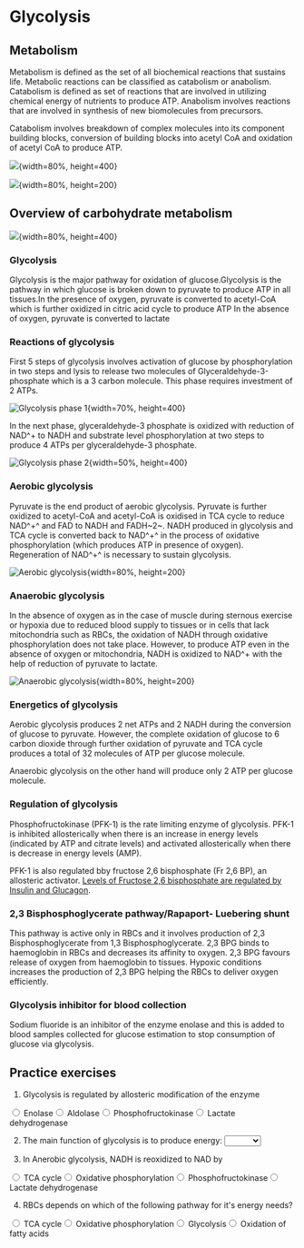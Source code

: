 # Glycolysis

## Metabolism

Metabolism is defined as the set of all biochemical reactions that sustains life. Metabolic reactions can be classified as catabolism or anabolism. Catabolism is defined as set of reactions that are involved in utilizing chemical energy of nutrients to produce ATP. Anabolism involves reactions that are involved in synthesis of new biomolecules from precursors. 

Catabolism involves breakdown of complex molecules into its component building blocks, conversion of building blocks into acetyl CoA and oxidation of acetyl CoA to produce ATP. 


![](Images/NADH.png){width=80%, height=400}




![](Images/ETC.png){width=80%, height=200}



## Overview of carbohydrate metabolism

![](Images/CarbMet.png){width=80%, height=400}

### Glycolysis

Glycolysis is the major pathway for oxidation of glucose.Glycolysis is the pathway in which glucose is broken down to pyruvate to produce ATP in all tissues.In the presence of oxygen, pyruvate is converted to acetyl-CoA which is further oxidized in citric acid cycle to produce ATP In the absence of oxygen, pyruvate is converted to lactate

### Reactions of glycolysis

First 5 steps of glycolysis involves activation of glucose by phosphorylation in two steps and lysis to release two molecules of Glyceraldehyde-3-phosphate which is a 3 carbon molecule. This phase requires investment of 2 ATPs.

![Glycolysis phase 1](Images/Gly1.png){width=70%, height=400}

In the next phase, glyceraldehyde-3 phosphate is oxidized with reduction of NAD^+ to NADH and substrate level phosphorylation at two steps to produce 4 ATPs per glyceraldehyde-3 phosphate.

![Glycolysis phase 2](Images/Gly2.png){width=50%, height=400}


### Aerobic glycolysis

Pyruvate is the end product of aerobic glycolysis. Pyruvate is further oxidized to acetyl-CoA and acetyl-CoA is oxidised in TCA cycle to reduce NAD^+^ and FAD to NADH and FADH~2~. NADH produced in glycolysis and TCA cycle is converted back to NAD^+^ in the process of oxidative phosphorylation (which produces ATP in presence of oxygen). Regeneration of NAD^+^ is necessary to sustain glycolysis.


![Aerobic glycolysis](Images/AerobicGlycolysis.png){width=80%, height=200}

### Anaerobic glycolysis

In the absence of oxygen as in the case of muscle during sternous exercise or hypoxia due to reduced blood supply to tissues or in cells that lack mitochondria such as RBCs, the oxidation of NADH through oxidative phosphorylation does not take place. However, to produce ATP even in the absence of oxygen or mitochondria, NADH is oxidized to NAD^+ with the help of reduction of pyruvate to lactate. 

![Anaerobic glycolysis](Images/AnaerobicGlycolysis.png){width=80%, height=200}

### Energetics of glycolysis

Aerobic glycolysis produces 2 net ATPs and 2 NADH during the conversion of glucose to pyruvate. However, the complete oxidation of glucose to 6 carbon dioxide through further oxidation of pyruvate and TCA cycle produces a total of 32 molecules of ATP per glucose molecule.

Anaerobic glycolysis on the other hand will produce only 2 ATP per glucose molecule.


### Regulation of glycolysis

Phosphofructokinase (PFK-1) is the rate limiting enzyme of glycolysis. PFK-1 is inhibited allosterically when there is an increase in energy levels (indicated by ATP and citrate levels) and activated allosterically when there is decrease in energy levels (AMP).

PFK-1 is also regulated bby  fructose 2,6 bisphosphate (Fr 2,6 BP), an allosteric activator. [Levels of Fructose 2,6 bisphosphate are regulated by Insulin and Glucagon](#regulation-of-glycolysis-and-gluconeogenesis).


### 2,3 Bisphosphoglycerate pathway/Rapaport- Luebering shunt

This pathway is active only in RBCs and it involves production of 2,3 Bisphosphoglycerate from 1,3 Bisphosphoglycerate. 2,3 BPG binds to haemoglobin in RBCs and decreases its affinity to oxygen. 2,3 BPG favours release of oxygen from haemoglobin to tissues. Hypoxic conditions increases the production of 2,3 BPG helping the RBCs to deliver oxygen efficiently. 

### Glycolysis inhibitor for blood collection

Sodium fluoride is an inhibitor of the enzyme enolase and this is added to blood samples collected for glucose estimation to stop consumption of glucose via glycolysis. 

## Practice exercises

1. Glycolysis is regulated by allosteric modification of the enzyme


<div class='webex-radiogroup' id='radio_QWJYPIMRCD'><label><input type="radio" autocomplete="off" name="radio_QWJYPIMRCD" value=""></input> <span>Enolase</span></label><label><input type="radio" autocomplete="off" name="radio_QWJYPIMRCD" value=""></input> <span>Aldolase</span></label><label><input type="radio" autocomplete="off" name="radio_QWJYPIMRCD" value="answer"></input> <span>Phosphofructokinase</span></label><label><input type="radio" autocomplete="off" name="radio_QWJYPIMRCD" value=""></input> <span>Lactate dehydrogenase</span></label></div>


2. The main function of glycolysis is to produce energy: <select class='webex-select'><option value='blank'></option><option value='answer'>TRUE</option><option value=''>FALSE</option></select>

3. In Anerobic glycolysis, NADH is reoxidized to NAD by


<div class='webex-radiogroup' id='radio_ZCJDJYEBYP'><label><input type="radio" autocomplete="off" name="radio_ZCJDJYEBYP" value=""></input> <span>TCA cycle</span></label><label><input type="radio" autocomplete="off" name="radio_ZCJDJYEBYP" value=""></input> <span>Oxidative phosphorylation</span></label><label><input type="radio" autocomplete="off" name="radio_ZCJDJYEBYP" value=""></input> <span>Phosphofructokinase</span></label><label><input type="radio" autocomplete="off" name="radio_ZCJDJYEBYP" value="answer"></input> <span>Lactate dehydrogenase</span></label></div>



4. RBCs depends on which of the following pathway for it's energy needs?



<div class='webex-radiogroup' id='radio_THBGVKRFXN'><label><input type="radio" autocomplete="off" name="radio_THBGVKRFXN" value=""></input> <span>TCA cycle</span></label><label><input type="radio" autocomplete="off" name="radio_THBGVKRFXN" value=""></input> <span>Oxidative phosphorylation</span></label><label><input type="radio" autocomplete="off" name="radio_THBGVKRFXN" value="answer"></input> <span>Glycolysis</span></label><label><input type="radio" autocomplete="off" name="radio_THBGVKRFXN" value=""></input> <span>Oxidation of fatty acids</span></label></div>






